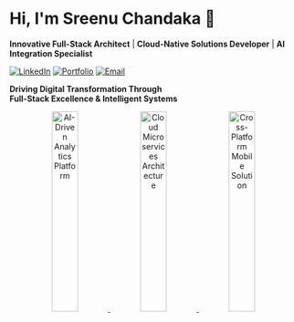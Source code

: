 # Hi, I'm Sreenu Chandaka 👋
**Innovative Full-Stack Architect** | **Cloud-Native Solutions Developer** | **AI Integration Specialist**

[![LinkedIn](https://img.shields.io/badge/LinkedIn-Profile-informational?style=flat&logo=linkedin)](https://www.linkedin.com/in/sreenuchandaka/)
[![Portfolio](https://img.shields.io/badge/🚀-Portfolio-blue?style=flat)](https://sreenu-chandaka.github.io/my_portfolio/)
[![Email](https://img.shields.io/badge/📧-Contact-red?style=flat)](mailto:chandakasreenu0@gmail.com)

**Driving Digital Transformation Through**  
**Full-Stack Excellence & Intelligent Systems**

<div align="center"> <a href="REPO1_URL"> <img src="PROJECT1_SCREENSHOT" width="30%" alt="AI-Driven Analytics Platform"> </a> <a href="REPO2_URL"> <img src="PROJECT2_SCREENSHOT" width="30%" alt="Cloud Microservices Architecture"> </a> <a href="REPO3_URL"> <img src="PROJECT3_SCREENSHOT" width="30%" alt="Cross-Platform Mobile Solution"> </a> </div>
